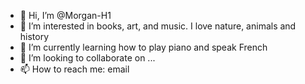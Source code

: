 - 👋 Hi, I’m @Morgan-H1
- 👀 I’m interested in books, art, and music. I love nature, animals and history
- 🌱 I’m currently learning how to play piano and speak French 
- 💞️ I’m looking to collaborate on ...
- 📫 How to reach me: email

<!---
Morgan-H1/Morgan-H1 is a ✨ special ✨ repository because its `README.md` (this file) appears on your GitHub profile.
You can click the Preview link to take a look at your changes.
--->

